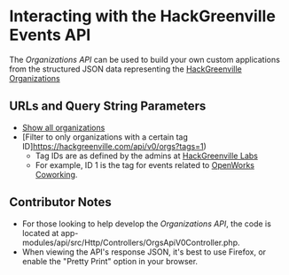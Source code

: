 # Interacting with the HackGreenville Events API

The _Organizations API_ can be used to build your own custom applications from the structured JSON data representing the [HackGreenville Organizations](https://hackgreenville.com/orgs)

## URLs and Query String Parameters

* [Show all organizations](https://hackgreenville.com/api/v0/orgs)
* [Filter to only organizations with a certain tag ID]https://hackgreenville.com/api/v0/orgs?tags=1)
  * Tag IDs are as defined by the admins at [HackGreenville Labs](https://hackgreenville.com/labs)
  * For example, ID 1 is the tag for events related to [OpenWorks Coworking](https://joinopenworks.com).

## Contributor Notes
* For those looking to help develop the _Organizations API_, the code is located at app-modules/api/src/Http/Controllers/OrgsApiV0Controller.php.
* When viewing the API's response JSON, it's best to use Firefox, or enable the "Pretty Print" option in your browser.
